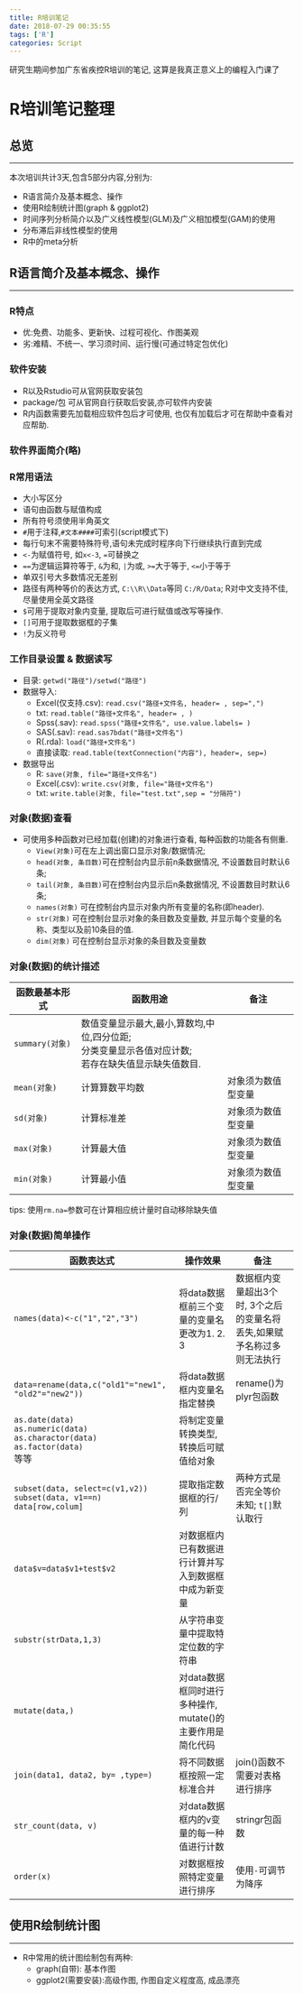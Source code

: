 ```yaml
---
title: R培训笔记
date: 2018-07-29 00:35:55
tags: ['R']
categories: Script
---
```


研究生期间参加广东省疾控R培训的笔记, 这算是我真正意义上的编程入门课了

<!-- more -->

# R培训笔记整理

## 总览
***
本次培训共计3天,包含5部分内容,分别为:

- R语言简介及基本概念、操作
- 使用R绘制统计图(graph & ggplot2)
- 时间序列分析简介以及广义线性模型(GLM)及广义相加模型(GAM)的使用
- 分布滞后非线性模型的使用
- R中的meta分析

## R语言简介及基本概念、操作
***

### R特点

- 优:免费、功能多、更新快、过程可视化、作图美观
- 劣:难精、不统一、学习须时间、运行慢(可通过特定包优化)

### 软件安装

- R以及Rstudio可从官网获取安装包
- package/包 可从官网自行获取后安装,亦可软件内安装
- R内函数需要先加载相应软件包后才可使用, 也仅有加载后才可在帮助中查看对应帮助.

### 软件界面简介(略)

### R常用语法

- 大小写区分
- 语句由函数与赋值构成
- 所有符号须使用半角英文
- `#`用于注释,`#文本####`可索引(script模式下)
- 每行句末不需要特殊符号,语句未完成时程序向下行继续执行直到完成
- `<-`为赋值符号, 如`x<-3`, `=`可替换之
- `==`为逻辑运算符等于, `&`为和, `|`为或, `>=`大于等于, `<=`小于等于
- 单双引号大多数情况无差别
- 路径有两种等价的表达方式, `C:\\R\\Data`等同 `C:/R/Data`; R对中文支持不佳, 尽量使用全英文路径
- `$`可用于提取对象内变量, 提取后可进行赋值或改写等操作.
- `[]`可用于提取数据框的子集
- `!`为反义符号

### 工作目录设置 & 数据读写

- 目录:
`getwd("路径")/setwd("路径")`
- 数据导入:
    * Excel(仅支持.csv):
    `read.csv("路径+文件名, header= , sep=",")`
    * txt:
    `read.table("路径+文件名", header= , )`
    * Spss(.sav):
    `read.spss("路径+文件名", use.value.labels= )`
    * SAS(.sav):
    `read.sas7bdat("路径+文件名")`
    * R(.rda):
    `load("路径+文件名")`
    * 直接读取:
    `read.table(textConnection("内容"), header=, sep=)`
- 数据导出
    * R:
    `save(对象, file="路径+文件名")`
    * Excel(.csv):
    `write.csv(对象, file="路径+文件名")`
    * txt:
    `write.table(对象, file="test.txt",sep = "分隔符")`

### 对象(数据)查看

- 可使用多种函数对已经加载(创建)的对象进行查看, 每种函数的功能各有侧重.
    * `View(对象)`可在左上调出窗口显示对象/数据情况;
    * `head(对象, 条目数)`可在控制台内显示前n条数据情况, 不设置数目时默认6条;
    * `tail(对象, 条目数)`可在控制台内显示后n条数据情况, 不设置数目时默认6条;
    * `names(对象)` 可在控制台内显示对象内所有变量的名称(即header).
    * `str(对象)` 可在控制台显示对象的条目数及变量数, 并显示每个变量的名称、类型以及前10条目的值.
    * `dim(对象)` 可在控制台显示对象的条目数及变量数

### 对象(数据)的统计描述

函数最基本形式|函数用途|备注
-------------|-------------|------
`summary(对象)`|数值变量显示最大,最小,算数均,中位,四分位距;<br>分类变量显示各值对应计数; <br>若存在缺失值显示缺失值数目.|
`mean(对象)`|计算算数平均数|对象须为数值型变量
`sd(对象)`|计算标准差|对象须为数值型变量
`max(对象)`|计算最大值|对象须为数值型变量
`min(对象)`|计算最小值|对象须为数值型变量
tips: 使用`rm.na=`参数可在计算相应统计量时自动移除缺失值

### 对象(数据)简单操作

函数表达式|操作效果|备注
----------------|-------------|-------
`names(data)<-c("1","2","3")`|将data数据框前三个变量的变量名更改为1. 2. 3|数据框内变量超出3个时, 3个之后的变量名将丢失,如果赋予名称过多则无法执行
`data=rename(data,c("old1"="new1", "old2"="new2"))`|将data数据框内变量名指定替换|rename()为plyr包函数
`as.date(data)`<br>`as.numeric(data)`<br>`as.charactor(data)`<br>`as.factor(data)`<br>等等|将制定变量转换类型, 转换后可赋值给对象|
`subset(data, select=c(v1,v2))`<br>`subset(data, v1==n)`<br>`data[row,colum]`|提取指定数据框的行/列|两种方式是否完全等价未知; `t[]`默认取行
`data$v=data$v1+test$v2`|对数据框内已有数据进行计算并写入到数据框中成为新变量|
`substr(strData,1,3)`|从字符串变量中提取特定位数的字符串|
`mutate(data,)`|对data数据框同时进行多种操作, mutate()的主要作用是简化代码|
`join(data1, data2, by= ,type=)`|将不同数据框按照一定标准合并|join()函数不需要对表格进行排序
`str_count(data, v)`|对data数据框内的v变量的每一种值进行计数|stringr包函数
`order(x)`|对数据框按照特定变量进行排序|使用`-`可调节为降序

## 使用R绘制统计图

***
- R中常用的统计图绘制包有两种:
  * graph(自带): 基本作图
  * ggplot2(需要安装):高级作图, 作图自定义程度高, 成品漂亮

